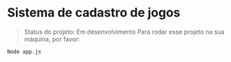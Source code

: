 <h1>Sistema de cadastro de jogos</h1>

>Status do projeto: Em desenvolvimento
Para rodar esse projeto na sua máquina, por favor:

```
Node app.js
```
